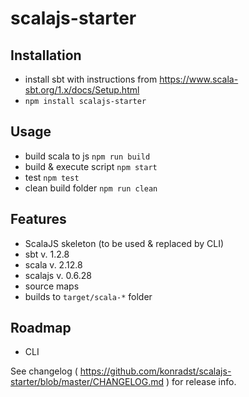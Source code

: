# scalajs-starter

## Installation

- install sbt with instructions from https://www.scala-sbt.org/1.x/docs/Setup.html
- ```npm install scalajs-starter```

## Usage

- build scala to js ```npm run build```
- build & execute script ```npm start```
- test ```npm test```
- clean build folder ```npm run clean```

## Features

- ScalaJS skeleton (to be used & replaced by CLI)
- sbt v. 1.2.8
- scala v. 2.12.8
- scalajs v. 0.6.28
- source maps
- builds to `target/scala-*` folder

## Roadmap

- CLI

See changelog ( https://github.com/konradst/scalajs-starter/blob/master/CHANGELOG.md ) for release info.